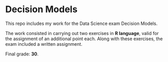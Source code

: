 # Decision Models

This repo includes my work for the Data Science exam Decision Models. 

The work consisted in carrying out two exercises in **R language**, valid for the assignment of an additional point each. Along with these exercises, the exam included a written assignment.

Final grade: **30**.
